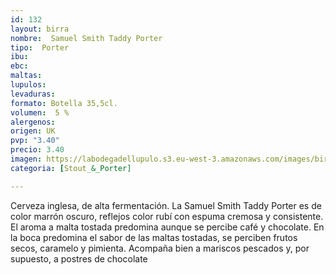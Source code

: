 ```yaml
---
id: 132
layout: birra
nombre:  Samuel Smith Taddy Porter
tipo:  Porter
ibu: 
ebc:
maltas: 
lupulos: 
levaduras: 
formato: Botella 35,5cl.
volumen:  5 %
alergenos: 
origen: UK
pvp: "3.40"
precio: 3.40
imagen: https://labodegadellupulo.s3.eu-west-3.amazonaws.com/images/birras/taddyporter.jpg
categoria: [Stout_&_Porter]

---
```

Cerveza inglesa, de alta fermentación.
La Samuel Smith Taddy Porter es de color marrón oscuro, reflejos color rubí con espuma cremosa y consistente.
El aroma a malta tostada predomina aunque se percibe café y chocolate. En la boca predomina el sabor de las maltas tostadas, se perciben frutos secos, caramelo y pimienta.
Acompaña bien a mariscos pescados y, por supuesto, a postres de chocolate






















